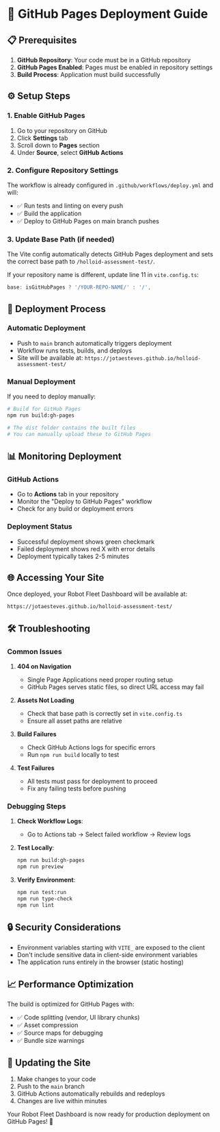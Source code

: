 # 🚀 GitHub Pages Deployment Guide

## 📋 Prerequisites

1. **GitHub Repository**: Your code must be in a GitHub repository
2. **GitHub Pages Enabled**: Pages must be enabled in repository settings
3. **Build Process**: Application must build successfully

## ⚙️ Setup Steps

### 1. Enable GitHub Pages

1. Go to your repository on GitHub
2. Click **Settings** tab
3. Scroll down to **Pages** section
4. Under **Source**, select **GitHub Actions**

### 2. Configure Repository Settings

The workflow is already configured in `.github/workflows/deploy.yml` and will:

- ✅ Run tests and linting on every push
- ✅ Build the application
- ✅ Deploy to GitHub Pages on main branch pushes

### 3. Update Base Path (if needed)

The Vite config automatically detects GitHub Pages deployment and sets the
correct base path to `/holloid-assessment-test/`.

If your repository name is different, update line 11 in `vite.config.ts`:

```typescript
base: isGitHubPages ? '/YOUR-REPO-NAME/' : '/',
```

## 🔄 Deployment Process

### Automatic Deployment

- Push to `main` branch automatically triggers deployment
- Workflow runs tests, builds, and deploys
- Site will be available at:
  `https://jotaesteves.github.io/holloid-assessment-test/`

### Manual Deployment

If you need to deploy manually:

```bash
# Build for GitHub Pages
npm run build:gh-pages

# The dist folder contains the built files
# You can manually upload these to GitHub Pages
```

## 📊 Monitoring Deployment

### GitHub Actions

- Go to **Actions** tab in your repository
- Monitor the "Deploy to GitHub Pages" workflow
- Check for any build or deployment errors

### Deployment Status

- Successful deployment shows green checkmark
- Failed deployment shows red X with error details
- Deployment typically takes 2-5 minutes

## 🌐 Accessing Your Site

Once deployed, your Robot Fleet Dashboard will be available at:

```
https://jotaesteves.github.io/holloid-assessment-test/
```

## 🛠️ Troubleshooting

### Common Issues

1. **404 on Navigation**
   - Single Page Applications need proper routing setup
   - GitHub Pages serves static files, so direct URL access may fail

2. **Assets Not Loading**
   - Check that base path is correctly set in `vite.config.ts`
   - Ensure all asset paths are relative

3. **Build Failures**
   - Check GitHub Actions logs for specific errors
   - Run `npm run build` locally to test

4. **Test Failures**
   - All tests must pass for deployment to proceed
   - Fix any failing tests before pushing

### Debugging Steps

1. **Check Workflow Logs**:
   - Go to Actions tab → Select failed workflow → Review logs

2. **Test Locally**:

   ```bash
   npm run build:gh-pages
   npm run preview
   ```

3. **Verify Environment**:
   ```bash
   npm run test:run
   npm run type-check
   npm run lint
   ```

## 🔒 Security Considerations

- Environment variables starting with `VITE_` are exposed to the client
- Don't include sensitive data in client-side environment variables
- The application runs entirely in the browser (static hosting)

## 📈 Performance Optimization

The build is optimized for GitHub Pages with:

- ✅ Code splitting (vendor, UI library chunks)
- ✅ Asset compression
- ✅ Source maps for debugging
- ✅ Bundle size warnings

## 🔄 Updating the Site

1. Make changes to your code
2. Push to the `main` branch
3. GitHub Actions automatically rebuilds and redeploys
4. Changes are live within minutes

Your Robot Fleet Dashboard is now ready for production deployment on GitHub
Pages! 🎉
